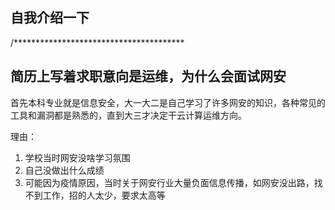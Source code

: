 ## 自我介绍一下    
  
/***************************************  
  
## 简历上写着求职意向是运维，为什么会面试网安  
  
首先本科专业就是信息安全，大一大二是自己学习了许多网安的知识，各种常见的工具和漏洞都是熟悉的，直到大三才决定干云计算运维方向。
  
  理由：
  1. 学校当时网安没啥学习氛围
  2. 自己没做出什么成绩
  3. 可能因为疫情原因，当时关于网安行业大量负面信息传播，如网安没出路，找不到工作，招的人太少，要求太高等  
  
 
